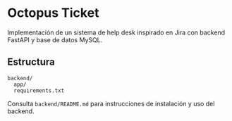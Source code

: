 # Octopus Ticket

Implementación de un sistema de help desk inspirado en Jira con backend FastAPI y base de datos MySQL.

## Estructura

```
backend/
  app/
  requirements.txt
```

Consulta `backend/README.md` para instrucciones de instalación y uso del backend.
